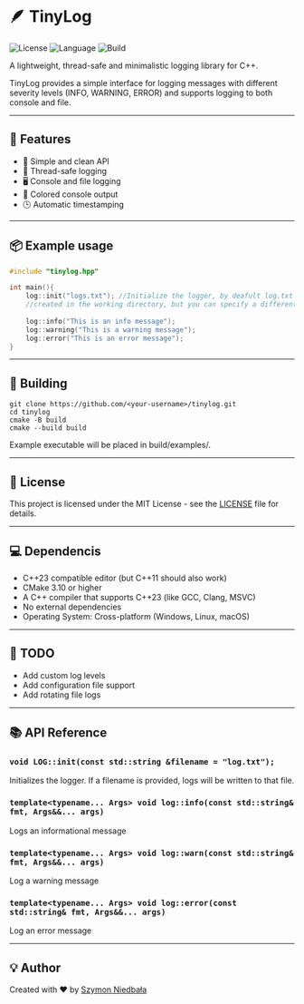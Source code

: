 # 🪶 TinyLog

![License](https://img.shields.io/badge/license-MIT-blue.svg)
![Language](https://img.shields.io/badge/language-C%2B%2B23-orange)
![Build](https://img.shields.io/badge/build-passing-success)

A lightweight, thread-safe and minimalistic logging library for C++.

TinyLog provides a simple interface for logging messages with different severity levels (INFO, WARNING, ERROR) and supports logging to both console and file.

---

## 🚀 Features

- 📜 Simple and clean API
- 🧵 Thread-safe logging
- 🖥️ Console and file logging
- 🎨 Colored console output
- 🕒 Automatic timestamping

---

## 📦 Example usage

````cpp
#include "tinylog.hpp"

int main(){
    log::init("logs.txt"); //Initialize the logger, by deafult log.txt will be
    //created in the working directory, but you can specify a different path and name
    
    log::info("This is an info message");
    log::warning("This is a warning message");
    log::error("This is an error message");
}
````

---
## 🧰 Building
```bahs
git clone https://github.com/<your-username>/tinylog.git
cd tinylog
cmake -B build
cmake --build build
```
Example executable will be placed in build/examples/.

---
## 📄 License
This project is licensed under the MIT License - see the [LICENSE](LICENSE) file for details.

---
## 💻 Dependencis
- C++23 compatible editor (but C++11 should also work)
- CMake 3.10 or higher
- A C++ compiler that supports C++23 (like GCC, Clang, MSVC)
- No external dependencies
- Operating System: Cross-platform (Windows, Linux, macOS)
---
## 🧠 TODO

- Add custom log levels
- Add configuration file support
- Add rotating file logs

---
## 📚 API Reference
### `void LOG::init(const std::string &filename = "log.txt");`
Initializes the logger. If a filename is provided, logs will be written to that file.
### `template<typename... Args> void log::info(const std::string& fmt, Args&&... args)`
Logs an informational message


### `template<typename... Args> void log::warn(const std::string& fmt, Args&&... args)`
Log a warning message


### `template<typename... Args> void log::error(const std::string& fmt, Args&&... args)`
Log an error message

---
## 💡 Author
Created with ❤️ by [Szymon Niedbała](https://github.com/szymekx13)